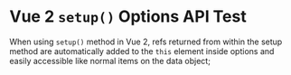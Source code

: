 # Vue 2 `setup()` Options API Test

When using `setup()` method in Vue 2, refs returned from within the
setup method are automatically added to the `this` element inside options and easily
accessible like normal items on the data object;
